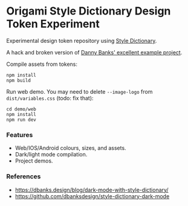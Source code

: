 # Origami Style Dictionary Design Token Experiment

Experimental design token repository using [Style Dictionary](https://amzn.github.io/style-dictionary/).

A hack and broken version of [Danny Banks' excellent example project](https://github.com/dbanksdesign/style-dictionary-dark-mode).

Compile assets from tokens:
```
npm install
npm build
```

Run web demo. You may need to delete `--image-logo` from `dist/variables.css` (todo: fix that):
```
cd demo/web
npm install
npm run dev
```


### Features
- Web/IOS/Android colours, sizes, and assets.
- Dark/light mode compilation.
- Project demos.

### References

- https://dbanks.design/blog/dark-mode-with-style-dictionary/
- https://github.com/dbanksdesign/style-dictionary-dark-mode
